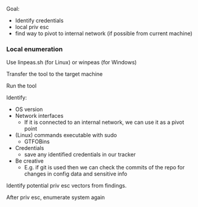 Goal: 
- Identify credentials
- local priv esc
- find way to pivot to internal network (if possible from current machine)

### Local enumeration

Use linpeas.sh (for Linux) or winpeas (for Windows)

Transfer the tool to the target machine

Run the tool

Identify:
- OS version
- Network interfaces
	- If it is connected to an internal network, we can use it as a pivot point
- (Linux) commands executable with sudo
	- GTFOBins
- Credentials
	- save any identified credentials in our tracker
- Be creative
	- E.g. if git is used then we can check the commits of the repo for changes in config data and sensitive info

Identify potential priv esc vectors from findings.

After priv esc, enumerate system again